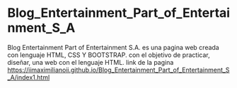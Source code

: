 # Blog_Entertainment_Part_of_Entertainment_S_A
Blog Entertainment Part of Entertainment S.A. es una pagina web creada con lenguaje  HTML, CSS Y BOOTSTRAP. con el objetivo de practicar, diseñar, una web con el lenguaje HTML.
link de la pagina https://iimaximilianoii.github.io/Blog_Entertainment_Part_of_Entertainment_S_A/index1.html
